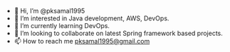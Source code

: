 - 👋 Hi, I’m @pksamal1995
- 👀 I’m interested in Java development, AWS, DevOps.
- 🌱 I’m currently learning DevOps.
- 💞️ I’m looking to collaborate on latest Spring framework based projects.
- 📫 How to reach me pksamal1995@gmail.com

<!---
pksamal1995/pksamal1995 is a ✨ special ✨ repository because its `README.md` (this file) appears on your GitHub profile.
You can click the Preview link to take a look at your changes.
--->
